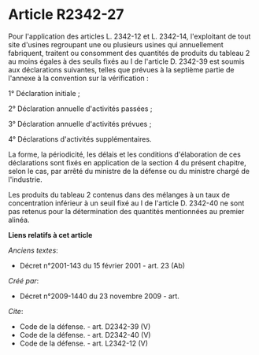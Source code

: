 # Article R2342-27

Pour l'application des articles L. 2342-12 et L. 2342-14, l'exploitant de tout site d'usines regroupant une ou plusieurs
usines qui annuellement fabriquent, traitent ou consomment des quantités de produits du tableau 2 au moins égales à des
seuils fixés au I de l'article D. 2342-39 est soumis aux déclarations suivantes, telles que prévues à la septième partie de
l'annexe à la convention sur la vérification : 

1° Déclaration initiale ; 

2° Déclaration annuelle d'activités passées ; 

3° Déclaration annuelle d'activités prévues ; 

4° Déclarations d'activités supplémentaires. 

La forme, la périodicité, les délais et les conditions d'élaboration de ces déclarations sont fixés en application de la
section 4 du présent chapitre, selon le cas, par arrêté du ministre de la défense ou du ministre chargé de l'industrie. 

Les produits du tableau 2 contenus dans des mélanges à un taux de concentration inférieur à un seuil fixé au I de l'article
D. 2342-40 ne sont pas retenus pour la détermination des quantités mentionnées au premier alinéa.

**Liens relatifs à cet article**

_Anciens textes_:

  - Décret n°2001-143 du 15 février 2001 - art. 23 (Ab)

_Créé par_:

  - Décret n°2009-1440 du 23 novembre 2009 - art.

_Cite_:

  - Code de la défense. - art. D2342-39 (V)
  - Code de la défense. - art. D2342-40 (V)
  - Code de la défense. - art. L2342-12 (V)

